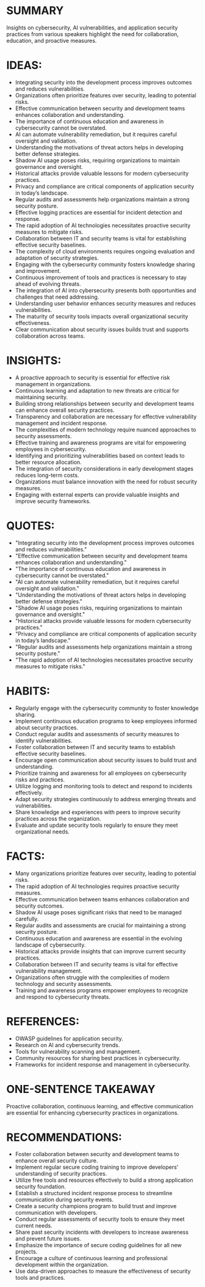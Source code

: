 # SUMMARY
Insights on cybersecurity, AI vulnerabilities, and application security practices from various speakers highlight the need for collaboration, education, and proactive measures.

# IDEAS:
- Integrating security into the development process improves outcomes and reduces vulnerabilities.
- Organizations often prioritize features over security, leading to potential risks.
- Effective communication between security and development teams enhances collaboration and understanding.
- The importance of continuous education and awareness in cybersecurity cannot be overstated.
- AI can automate vulnerability remediation, but it requires careful oversight and validation.
- Understanding the motivations of threat actors helps in developing better defense strategies.
- Shadow AI usage poses risks, requiring organizations to maintain governance and oversight.
- Historical attacks provide valuable lessons for modern cybersecurity practices.
- Privacy and compliance are critical components of application security in today’s landscape.
- Regular audits and assessments help organizations maintain a strong security posture.
- Effective logging practices are essential for incident detection and response.
- The rapid adoption of AI technologies necessitates proactive security measures to mitigate risks.
- Collaboration between IT and security teams is vital for establishing effective security baselines.
- The complexity of cloud environments requires ongoing evaluation and adaptation of security strategies.
- Engaging with the cybersecurity community fosters knowledge sharing and improvement.
- Continuous improvement of tools and practices is necessary to stay ahead of evolving threats.
- The integration of AI into cybersecurity presents both opportunities and challenges that need addressing.
- Understanding user behavior enhances security measures and reduces vulnerabilities.
- The maturity of security tools impacts overall organizational security effectiveness.
- Clear communication about security issues builds trust and supports collaboration across teams.

# INSIGHTS:
- A proactive approach to security is essential for effective risk management in organizations.
- Continuous learning and adaptation to new threats are critical for maintaining security.
- Building strong relationships between security and development teams can enhance overall security practices.
- Transparency and collaboration are necessary for effective vulnerability management and incident response.
- The complexities of modern technology require nuanced approaches to security assessments.
- Effective training and awareness programs are vital for empowering employees in cybersecurity.
- Identifying and prioritizing vulnerabilities based on context leads to better resource allocation.
- The integration of security considerations in early development stages reduces long-term costs.
- Organizations must balance innovation with the need for robust security measures.
- Engaging with external experts can provide valuable insights and improve security frameworks.

# QUOTES:
- "Integrating security into the development process improves outcomes and reduces vulnerabilities."
- "Effective communication between security and development teams enhances collaboration and understanding."
- "The importance of continuous education and awareness in cybersecurity cannot be overstated."
- "AI can automate vulnerability remediation, but it requires careful oversight and validation."
- "Understanding the motivations of threat actors helps in developing better defense strategies."
- "Shadow AI usage poses risks, requiring organizations to maintain governance and oversight."
- "Historical attacks provide valuable lessons for modern cybersecurity practices."
- "Privacy and compliance are critical components of application security in today’s landscape."
- "Regular audits and assessments help organizations maintain a strong security posture."
- "The rapid adoption of AI technologies necessitates proactive security measures to mitigate risks."

# HABITS:
- Regularly engage with the cybersecurity community to foster knowledge sharing.
- Implement continuous education programs to keep employees informed about security practices.
- Conduct regular audits and assessments of security measures to identify vulnerabilities.
- Foster collaboration between IT and security teams to establish effective security baselines.
- Encourage open communication about security issues to build trust and understanding.
- Prioritize training and awareness for all employees on cybersecurity risks and practices.
- Utilize logging and monitoring tools to detect and respond to incidents effectively.
- Adapt security strategies continuously to address emerging threats and vulnerabilities.
- Share knowledge and experiences with peers to improve security practices across the organization.
- Evaluate and update security tools regularly to ensure they meet organizational needs.

# FACTS:
- Many organizations prioritize features over security, leading to potential risks.
- The rapid adoption of AI technologies requires proactive security measures.
- Effective communication between teams enhances collaboration and security outcomes.
- Shadow AI usage poses significant risks that need to be managed carefully.
- Regular audits and assessments are crucial for maintaining a strong security posture.
- Continuous education and awareness are essential in the evolving landscape of cybersecurity.
- Historical attacks provide insights that can improve current security practices.
- Collaboration between IT and security teams is vital for effective vulnerability management.
- Organizations often struggle with the complexities of modern technology and security assessments.
- Training and awareness programs empower employees to recognize and respond to cybersecurity threats.

# REFERENCES:
- OWASP guidelines for application security.
- Research on AI and cybersecurity trends.
- Tools for vulnerability scanning and management.
- Community resources for sharing best practices in cybersecurity.
- Frameworks for incident response and management in cybersecurity.

# ONE-SENTENCE TAKEAWAY
Proactive collaboration, continuous learning, and effective communication are essential for enhancing cybersecurity practices in organizations. 

# RECOMMENDATIONS:
- Foster collaboration between security and development teams to enhance overall security culture.
- Implement regular secure coding training to improve developers' understanding of security practices.
- Utilize free tools and resources effectively to build a strong application security foundation.
- Establish a structured incident response process to streamline communication during security events.
- Create a security champions program to build trust and improve communication with developers.
- Conduct regular assessments of security tools to ensure they meet current needs.
- Share past security incidents with developers to increase awareness and prevent future issues.
- Emphasize the importance of secure coding guidelines for all new projects.
- Encourage a culture of continuous learning and professional development within the organization.
- Use data-driven approaches to measure the effectiveness of security tools and practices.